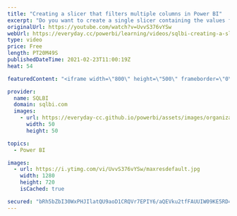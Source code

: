 ```yaml
---
title: "Creating a slicer that filters multiple columns in Power BI"
excerpt: "Do you want to create a single slicer containing the values from different columns? Learn how to create a slicer that applies the selected filters on any of the underlying columns. Article and download: https://sql.bi/323178/?aff=yt  How to learn DAX: https://www.sqlbi.com/guides/dax/?aff=yt The definitive"
originalUrl: https://youtube.com/watch?v=UvvS376vYSw
webUrl: https://everyday.cc/powerbi/learning/videos/sqlbi-creating-a-slicer-that-filters-multiple-columns-in-power-bi/
type: video
price: Free
length: PT20M49S
publishedDateTime: 2021-02-23T11:00:19Z
heat: 54

featuredContent: "<iframe width=\"800\" height=\"500\" frameborder=\"0\" src=\"https://www.youtube.com/embed/UvvS376vYSw\" allow=\"accelerometer; autoplay; encrypted-media; gyroscope; picture-in-picture\" allowfullscreen></iframe>"

provider:
  name: SQLBI
  domain: sqlbi.com
  images:
    - url: https://everyday-cc.github.io/powerbi/assets/images/organizations/sqlbi.com-50x50.jpg
      width: 50
      height: 50

topics:
  - Power BI

images:
  - url: https://i.ytimg.com/vi/UvvS376vYSw/maxresdefault.jpg
    width: 1280
    height: 720
    isCached: true

secured: "bRh5bZbI30WxPHJIlatQU9aoD1CRQVr7EPIY6/aQEVku2tfFAUUIW09KE5RD49sP5LOJ+8C6+3ZeZXMf4XTcu2XOEddBY6CTf1P3NvB/Ia1MtrdYfWAcThXa12gEdmm6nETWPHphtqX6PpCO3coSsYWjiEPeqNYht0EymLbV1MFKT3llUNiHgw1qaC/iqrL/BM6t+PimqINNryqUUfYGCUQDuhbC3m/jEY9RGr/OT8sQ3IOFH4XijuAKerIjDxTTPXHkjsWrSPcaciPsOIo3x3jf6q2IQPSj1Csi9W4euuRkIvNMXzLYHXcNgQnjkbkTi7yqIsc2nVPkj65k8L2Bq4oc+IRjhqphB+FwgvgNmjEteIQmNr27ZxXpg4X115bj1lSB8UWMsPMFUbgOoGtntfdD+VfUp5tAwolP9JDAchc=;XaugAobyWlM2CQvvJjLITg=="
---
```


